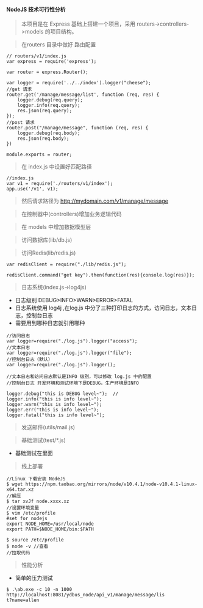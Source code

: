 #### NodeJS 技术可行性分析

> 本项目是在 Express 基础上搭建一个项目，采用 routers->controllers->models 的项目结构。 

> 在routers 目录中做好 路由配置

```
// routers/v1/index.js
var express = require('express');

var router = express.Router();

var logger = require('../../index').logger("cheese");
//get 请求
router.get('/manage/message/list', function (req, res) {
    logger.debug(req.query);
    logger.info(req.query);
    res.json(req.query);
});
//post 请求
router.post("/manage/message", function (req, res) {
    logger.debug(req.body);
    res.json(req.body);
})

module.exports = router;
```
> 在 index.js 中设置好匹配路径
```
//index.js
var v1 = require('./routers/v1/index');
app.use('/v1', v1);
```
> 然后请求路径为 http://mydomain.com/v1/manage/message

> 在控制器中(controllers)增加业务逻辑代码

> 在 models 中增加数据模型层

> 访问数据库(lib/db.js)

> 访问Redis(lib/redis.js)
```
var redisClient = require("./lib/redis.js");

redisClient.command("get key").then(function(res){console.log(res)});
```

> 日志系统(index.js->log4js)
- 日志级别 DEBUG>INFO>WARN>ERROR>FATAL
- 日志系统使用 log4j ,在log.js 中分了三种打印日志的方式，访问日志，文本日志，控制台日志
- 需要用到哪种日志就引用哪种
```
//访问日志
var logger=require("./log.js").logger("access"); 
//文本日志
var logger=require("./log.js").logger("file");
//控制台日志（默认）
var logger=require("./log.js").logger();

//文本日志和访问日志默认是INFO 级别，可以修改 log.js 中的配置
//控制台日志 开发环境和测试环境下是DEBUG，生产环境是INFO

logger.debug("this is DEBUG level~");  //
logger.info("this is info level~");
logger.warn("this is info level~");
logger.err("this is info level~");
logger.fatal("this is info level~");

```

> 发送邮件(utils/mail.js)



> 基础测试(test/*.js)
- 基础测试在里面

> 线上部署
```
//Linux 下载安装 NodeJS
$ wget https://npm.taobao.org/mirrors/node/v10.4.1/node-v10.4.1-linux-x64.tar.xz
//解压
$ tar xvJf node.xxxx.xz
//设置环境变量
$ vim /etc/profile
#set for nodejs  
export NODE_HOME=/usr/local/node  
export PATH=$NODE_HOME/bin:$PATH 

$ source /etc/profile
$ node -v //查看
//拉取代码

```

> 性能分析
- 简单的压力测试
```
$ .\ab.exe -c 10 -n 1000 http://localhost:8081/ydbus_node/api_v1/manage/message/lis
t?name=allen

```

